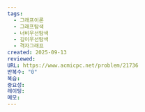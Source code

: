 ```yaml
---
tags:
  - 그래프이론
  - 그래프탐색
  - 너비우선탐색
  - 깊이우선탐색
  - 격자그래프
created: 2025-09-13
reviewed:
URL: https://www.acmicpc.net/problem/21736
반복수: "0"
복습:
중요성:
레이팅:
메모:
---
```

